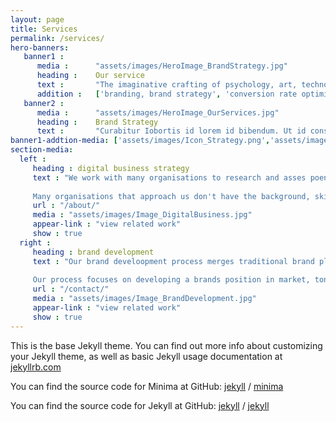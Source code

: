 ```yaml
---
layout: page
title: Services
permalink: /services/
hero-banners: 
   banner1 :
      media :      "assets/images/HeroImage_BrandStrategy.jpg"
      heading :    Our service
      text :       "The imaginative crafting of psychology, art, technology and business to create beautiful ideas, products and services."
      addition :   ['branding, brand strategy', 'conversion rate optimisations', 'ux, design, development']
   banner2 :
      media :      "assets/images/HeroImage_OurServices.jpg"
      heading :    Brand Strategy
      text :       "Curabitur Iobortis id lorem id bibendum. Ut id consetetur magna. Quisque volutpat augue enim, pulvinar lobortis nibh lacinia at. Vestibulum nec erat ut mi sollicitudin porttitor id sit amet risus. Namtempus vel odio vitae aliquam. In imperdiet eros."
banner1-addtion-media: ['assets/images/Icon_Strategy.png','assets/images/Icon_CRO.png','assets/images/Icon_UXDesign.png']
section-media:
  left :
     heading : digital business strategy
     text : "We work with many organisations to research and asses poential digital, mobile and new technology business models that can help them differentiate, create new revenues or reduce the cost of delivery. 
     
     Many organisations that approach us don't have the background, skill or know how to identify and asses how their organisation can take advantage of digital opportunities"
     url : "/about/"
     media : "assets/images/Image_DigitalBusiness.jpg"
     appear-link : "view related work"
     show : true
  right : 
     heading : brand development
     text : "Our brand develoopment process merges traditional brand planning methodologies with a new world digital approach to developing brand.
     
     Our process focuses on developing a brands position in market, tone or voice, personality and communication platform."
     url : "/contact/"
     media : "assets/images/Image_BrandDevelopment.jpg"
     appear-link : "view related work"
     show : true
---
```


This is the base Jekyll theme. You can find out more info about customizing your Jekyll theme, as well as basic Jekyll usage documentation at [jekyllrb.com](https://jekyllrb.com/)

You can find the source code for Minima at GitHub:
[jekyll][jekyll-organization] /
[minima](https://github.com/jekyll/minima)

You can find the source code for Jekyll at GitHub:
[jekyll][jekyll-organization] /
[jekyll](https://github.com/jekyll/jekyll)


[jekyll-organization]: https://github.com/jekyll
